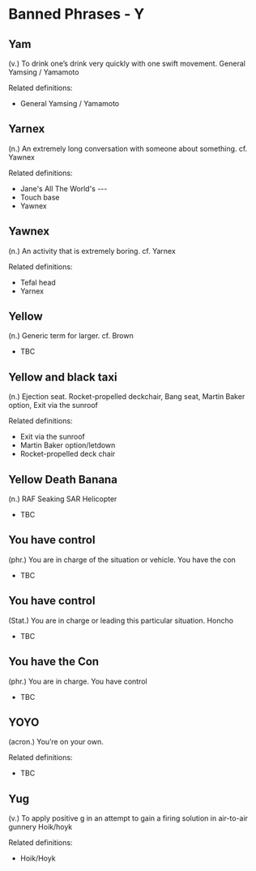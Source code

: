# Banned Phrases - Y

## Yam

(v.) To drink one’s drink very quickly with one swift movement. General Yamsing / Yamamoto

Related definitions:

- General Yamsing / Yamamoto

## Yarnex

(n.) An extremely long conversation with someone about something. cf. Yawnex

Related definitions:

- Jane's All The World's ---
- Touch base
- Yawnex

## Yawnex

(n.) An activity that is extremely boring. cf. Yarnex

Related definitions:

- Tefal head
- Yarnex

## Yellow

(n.) Generic term for larger. cf. Brown

- TBC

## Yellow and black taxi

(n.) Ejection seat. Rocket-propelled deckchair, Bang seat, Martin Baker option, Exit via the sunroof

Related definitions:

- Exit via the sunroof
- Martin Baker option/letdown
- Rocket-propelled deck chair

## Yellow Death Banana

(n.) RAF Seaking SAR Helicopter

- TBC

## You have control

(phr.) You are in charge of the situation or vehicle. You have the con

- TBC

## You have control

(Stat.) You are in charge or leading this particular situation. Honcho

- TBC

## You have the Con

(phr.) You are in charge. You have control

- TBC

## YOYO

(acron.) You’re on your own.

Related definitions:

- TBC

## Yug

(v.) To apply positive g in an attempt to gain a firing solution in air-to-air gunnery Hoik/hoyk

Related definitions:

- Hoik/Hoyk

